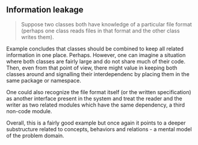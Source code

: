 ## Information leakage

> Suppose two classes both have knowledge of a particular file format (perhaps
> one class reads files in that format and the other class writes them).

Example concludes that classes should be combined to keep all related
information in one place. Perhaps. However, one can imagine a situation where
both classes are fairly large and do not share much of their code. Then, even
from that point of view, there might value in keeping both classes around and
signalling their interdependenc by placing them in the same package or
namespace.

One could also recognize the file format itself (or the written specification)
as another interface present in the system and treat the reader and the writer
as two related modules which have the same dependency, a third non-code module.

Overall, this is a fairly good example but once again it points to a deeper
substructure related to concepts, behaviors and relations - a mental model of
the problem domain.
